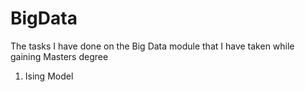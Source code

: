 # BigData

The tasks I have done on the Big Data module that I have taken while gaining Masters degree
1. Ising Model
